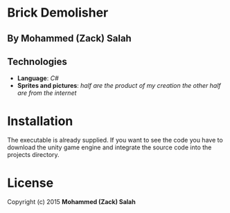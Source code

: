# Brick Demolisher
## By Mohammed (Zack) Salah
## Technologies

   * **Language**: *C#*
   * **Sprites and pictures**: *half are the product of my creation the other half are from the internet*

# Installation

The executable is already supplied. If you want to see the code you have to download the unity game engine and integrate the source code into the projects directory.

# License
Copyright (c) 2015 **Mohammed (Zack) Salah**
